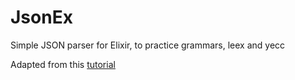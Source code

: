 # JsonEx

Simple JSON parser for Elixir, to practice grammars, leex and yecc

Adapted from this [tutorial](http://andrealeopardi.com/posts/tokenizing-and-parsing-in-elixir-using-leex-and-yecc/)
